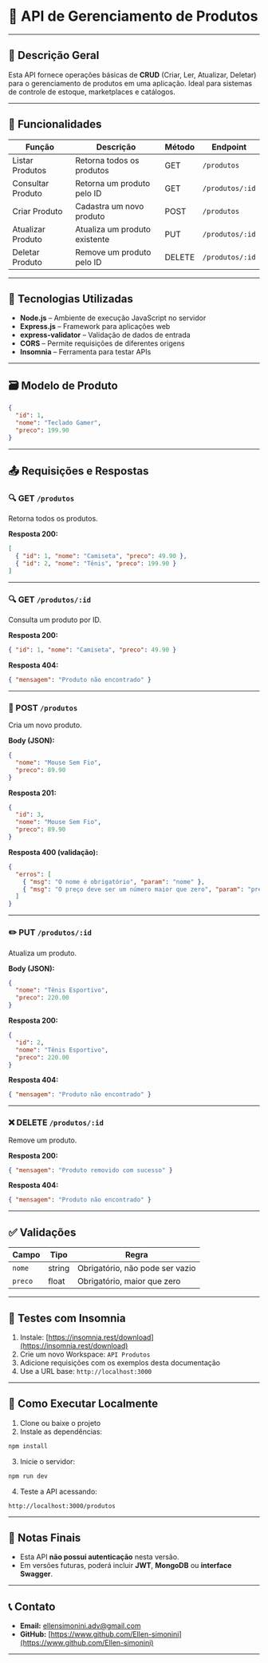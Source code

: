 
# 📘 API de Gerenciamento de Produtos

---

## 🧾 Descrição Geral

Esta API fornece operações básicas de **CRUD** (Criar, Ler, Atualizar, Deletar) para o gerenciamento de produtos em uma aplicação. Ideal para sistemas de controle de estoque, marketplaces e catálogos.

---

## 🚀 Funcionalidades

| Função             | Descrição                                | Método | Endpoint              |
|--------------------|--------------------------------------------|--------|------------------------|
| Listar Produtos    | Retorna todos os produtos                 | GET    | `/produtos`           |
| Consultar Produto  | Retorna um produto pelo ID                | GET    | `/produtos/:id`       |
| Criar Produto      | Cadastra um novo produto                  | POST   | `/produtos`           |
| Atualizar Produto  | Atualiza um produto existente             | PUT    | `/produtos/:id`       |
| Deletar Produto    | Remove um produto pelo ID                 | DELETE | `/produtos/:id`       |

---

## 🧱 Tecnologias Utilizadas

- **Node.js** – Ambiente de execução JavaScript no servidor
- **Express.js** – Framework para aplicações web
- **express-validator** – Validação de dados de entrada
- **CORS** – Permite requisições de diferentes origens
- **Insomnia** – Ferramenta para testar APIs

---

## 🗃️ Modelo de Produto

```json
{
  "id": 1,
  "nome": "Teclado Gamer",
  "preco": 199.90
}
```

---

## 📤 Requisições e Respostas

### 🔍 GET `/produtos`

Retorna todos os produtos.

**Resposta 200:**
```json
[
  { "id": 1, "nome": "Camiseta", "preco": 49.90 },
  { "id": 2, "nome": "Tênis", "preco": 199.90 }
]
```

---

### 🔍 GET `/produtos/:id`

Consulta um produto por ID.

**Resposta 200:**
```json
{ "id": 1, "nome": "Camiseta", "preco": 49.90 }
```

**Resposta 404:**
```json
{ "mensagem": "Produto não encontrado" }
```

---

### 📝 POST `/produtos`

Cria um novo produto.

**Body (JSON):**
```json
{
  "nome": "Mouse Sem Fio",
  "preco": 89.90
}
```

**Resposta 201:**
```json
{
  "id": 3,
  "nome": "Mouse Sem Fio",
  "preco": 89.90
}
```

**Resposta 400 (validação):**
```json
{
  "erros": [
    { "msg": "O nome é obrigatório", "param": "nome" },
    { "msg": "O preço deve ser um número maior que zero", "param": "preco" }
  ]
}
```

---

### ✏️ PUT `/produtos/:id`

Atualiza um produto.

**Body (JSON):**
```json
{
  "nome": "Tênis Esportivo",
  "preco": 220.00
}
```

**Resposta 200:**
```json
{
  "id": 2,
  "nome": "Tênis Esportivo",
  "preco": 220.00
}
```

**Resposta 404:**
```json
{ "mensagem": "Produto não encontrado" }
```

---

### ❌ DELETE `/produtos/:id`

Remove um produto.

**Resposta 200:**
```json
{ "mensagem": "Produto removido com sucesso" }
```

**Resposta 404:**
```json
{ "mensagem": "Produto não encontrado" }
```

---

## ✅ Validações

| Campo   | Tipo   | Regra                                 |
|---------|--------|----------------------------------------|
| `nome`  | string | Obrigatório, não pode ser vazio       |
| `preco` | float  | Obrigatório, maior que zero           |

---

## 🧪 Testes com Insomnia

1. Instale: [https://insomnia.rest/download](https://insomnia.rest/download)
2. Crie um novo Workspace: `API Produtos`
3. Adicione requisições com os exemplos desta documentação
4. Use a URL base: `http://localhost:3000`

---

## 🧭 Como Executar Localmente

1. Clone ou baixe o projeto
2. Instale as dependências:

```bash
npm install
```

3. Inicie o servidor:

```bash
npm run dev
```

4. Teste a API acessando:

```
http://localhost:3000/produtos
```

---

## 📌 Notas Finais

- Esta API **não possui autenticação** nesta versão.
- Em versões futuras, poderá incluir **JWT**, **MongoDB** ou **interface Swagger**.

---

## 📞 Contato

- **Email:** ellensimonini.adv@gmail.com  
- **GitHub:** [https://www.github.com/Ellen-simonini](https://www.github.com/Ellen-simonini)

---
